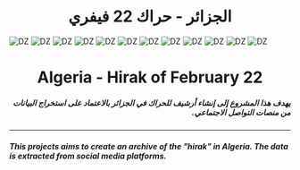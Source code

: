 <h1 dir="rtl" align="center">الجزائر - حراك 22 فيفري</h1>

![DZ](https://github.com/azermane/Hirak_22_February/blob/master/Algeria.ico) 
![DZ](https://github.com/azermane/Hirak_22_February/blob/master/Algeria.ico) 
![DZ](https://github.com/azermane/Hirak_22_February/blob/master/Algeria.ico) 
![DZ](https://github.com/azermane/Hirak_22_February/blob/master/Algeria.ico) 
![DZ](https://github.com/azermane/Hirak_22_February/blob/master/Algeria.ico) 
![DZ](https://github.com/azermane/Hirak_22_February/blob/master/Algeria.ico) 
![DZ](https://github.com/azermane/Hirak_22_February/blob/master/Algeria.ico) 
![DZ](https://github.com/azermane/Hirak_22_February/blob/master/Algeria.ico)
![DZ](https://github.com/azermane/Hirak_22_February/blob/master/Algeria.ico) 
![DZ](https://github.com/azermane/Hirak_22_February/blob/master/Algeria.ico) 
![DZ](https://github.com/azermane/Hirak_22_February/blob/master/Algeria.ico) 
![DZ](https://github.com/azermane/Hirak_22_February/blob/master/Algeria.ico)

<h1 align="center">Algeria - Hirak of February 22</h1>
<h5 dir="rtl">يهدف هذا المشروع إلى إنشاء أرشيف للحراك في الجزائر بالاعتماد على استخراج البيانات من منصات التواصل الاجتماعي.</h5>

***

##### This projects aims to create an archive of the "hirak" in Algeria. The data is extracted from social media platforms.
